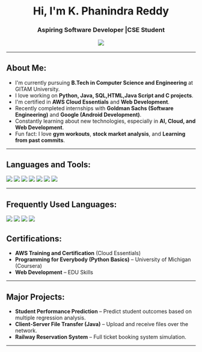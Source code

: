 <h1 align="center">Hi, I'm K. Phanindra Reddy</h1>
<h3 align="center">Aspiring Software Developer |CSE Student

<p align="center">
  <img src="https://readme-typing-svg.herokuapp.com/?lines=Welcome+to+my+GitHub+Profile!;Passionate+about+Technology;Eager+to+Learn+and+Grow!&center=true&width=500&height=45">
</p>
  
---     
    
##  About Me:    
-  I'm currently pursuing **B.Tech in Computer Science and Engineering** at GITAM University.
-  I love working on **Python, Java, SQL,HTML,Java Script and C projects**.
-  I'm certified in **AWS Cloud Essentials** and **Web Development**.
-  Recently completed internships with **Goldman Sachs (Software Engineering)** and **Google (Android Development)**.   
-  Constantly learning about new technologies, especially in **AI, Cloud, and Web Development**.
-  Fun fact: I love **gym workouts**, **stock market analysis**, and **Learning from past commits**.
  
--- 
  
##  Languages and Tools: 
<p align="left"> 
  <img src="https://img.shields.io/badge/C-00599C?style=for-the-badge&logo=c&logoColor=white" />
  <img src="https://img.shields.io/badge/Java-007396?style=for-the-badge&logo=java&logoColor=white" />
  <img src="https://img.shields.io/badge/Python-3776AB?style=for-the-badge&logo=python&logoColor=white" />
  <img src="https://img.shields.io/badge/SQL-003B57?style=for-the-badge&logo=sqlite&logoColor=white" />
  <img src="https://img.shields.io/badge/HTML-E34F26?style=for-the-badge&logo=html5&logoColor=white" />
  <img src="https://img.shields.io/badge/CSS-1572B6?style=for-the-badge&logo=css3&logoColor=white" />
  <img src="https://img.shields.io/badge/JavaScript-F7DF1E?style=for-the-badge&logo=javascript&logoColor=black" />
</p>

---
##  Frequently Used Languages:
<p align="left">
  <img src="https://img.shields.io/badge/HTML5-E34F26?style=for-the-badge&logo=html5&logoColor=white" />
  <img src="https://img.shields.io/badge/JavaScript-F7DF1E?style=for-the-badge&logo=javascript&logoColor=black" />
  <img src="https://img.shields.io/badge/Python-3776AB?style=for-the-badge&logo=python&logoColor=white" />
  <img src="https://img.shields.io/badge/Java-007396?style=for-the-badge&logo=java&logoColor=white" />
</p>

##  Certifications:

- **AWS Training and Certification** (Cloud Essentials) 
- **Programming for Everybody (Python Basics)** – University of Michigan (Coursera)
- **Web Development** – EDU Skills 
 
--- 

##  Major Projects:
-  **Student Performance Prediction** – Predict student outcomes based on multiple regression analysis.
-  **Client-Server File Transfer (Java)** – Upload and receive files over the network.
-  **Railway Reservation System** – Full ticket booking system simulation.

---  



 
